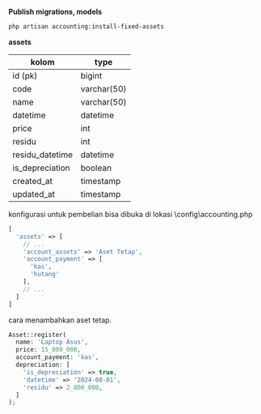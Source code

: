 **Publish migrations, models**

```sh
php artisan accounting:install-fixed-assets
```

**assets**

| kolom           | type        |
| --------------- | ----------- |
| id (pk)         | bigint      |
| code            | varchar(50) |
| name            | varchar(50) |
| datetime        | datetime    |
| price           | int         |
| residu          | int         |
| residu_datetime | datetime    |
| is_depreciation | boolean     |
| created_at      | timestamp   |
| updated_at      | timestamp   |

konfigurasi untuk pembelian bisa dibuka di lokasi \config\accounting.php

```php
[
  'assets' => [
    // ...
    'account_assets' => 'Aset Tetap',
    'account_payment' => [
      'kas',
      'hutang'
    ],
    // ...
  ]
]
```

cara menambahkan aset tetap.

```php
Asset::register(
  name: 'Laptop Asus',
  price: 15_000_000,
  account_payment: 'kas',
  depreciation: [
    'is_depreciation' => true,
    'datetime' => '2024-08-01',
    'residu' => 2_000_000,
  ]
);
```
